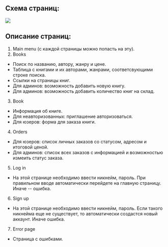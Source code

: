 ## Схема страниц:
![](https://github.com/berdnikovse/bookstore/raw/main/info/pages.jpg)
## Описание страниц:
1) Main menu (с каждой страницы можно попасть на эту).
2) Books
* Поиск по названию, автору, жанру и цене.
* Таблица с книгами и их авторами, жанрами, соответсвующими строке поиска.
* Ссылки на страницы книг.
* Для админов: возможность добавить новую книгу.
* Для админов: возможность добавить количество книг на склад.
3) Book
* Информация об книге.
* Для неавторизованных: приглашение авторизоваться.
* Для юзеров: форма для заказа книги.
4) Orders
* Для юзеров: список личных заказов со статусом, адресом и итоговой ценой.
* Для админов: список всех заказов с информацией и возможностью измеить статус заказа.
5) Log in
* На этой странице необходимо ввести никнейм, пароль. При правильном вводе автоматически перейдете на главную страницу. Иначе -- ошибка.
6)  Sign up
* На этой странице необходимо ввести никнейм, пароль. Если такого никнейма еще не существует, то автоматически создастся новый аккаунт. Иначе ошибка.
7) Error page
* Страница с ошибками.